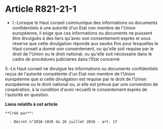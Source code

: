 # Article R821-21-1

- I.-Lorsque le Haut conseil communique des informations ou documents  confidentiels à une autorité d'un Etat non membre de
l'Union européenne,  il exige que ces informations ou documents ne puissent être divulgués à  des tiers qu'avec son
consentement exprès et sous réserve que cette  divulgation réponde aux seules fins pour lesquelles le Haut conseil a  donné
son consentement, ou qu'elle soit requise par le droit de l'Union  ou le droit national, ou qu'elle soit nécessaire dans le
cadre de  procédures judiciaires dans l'Etat concerné. 

II.-Le Haut conseil ne divulgue les informations ou documents  confidentiels reçus de l'autorité compétente d'un Etat non
membre de  l'Union européenne que si cette divulgation est requise par le droit de  l'Union européenne ou le droit national
ou, si elle est prévue par une  convention de coopération, à la condition d'avoir recueilli le  consentement exprès de
l'autorité en question.

**Liens relatifs à cet article**

	**Créé par**:

	  - Décret n°2016-1026 du 26 juillet 2016 - art. 17
